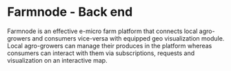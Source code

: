 # Farmnode - Back end

Farmnode is an effective e-micro farm platform that connects local agro-growers and consumers vice-versa with equipped geo visualization module. Local agro-growers can manage their produces in the platform whereas consumers can interact with them via subscriptions, requests and visualization on an interactive map.


